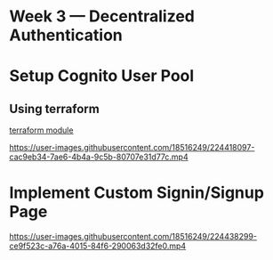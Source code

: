 # Week 3 — Decentralized Authentication

# Setup Cognito User Pool

## Using terraform 

[terraform module](../terraform/stacks/cognito/)

https://user-images.githubusercontent.com/18516249/224418097-cac9eb34-7ae6-4b4a-9c5b-80707e31d77c.mp4

# Implement Custom Signin/Signup Page

https://user-images.githubusercontent.com/18516249/224438299-ce9f523c-a76a-4015-84f6-290063d32fe0.mp4

